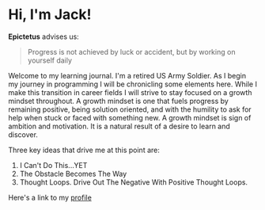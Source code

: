 # Hi, I'm Jack!
**Epictetus** advises us:
>Progress is not achieved by luck or accident, but by working on yourself daily

Welcome to my learning journal. I'm a retired US Army Soldier. As I begin my journey in programming I will be chronicling some elements here. While I make this transition in career fields I will strive to stay focused on a growth mindset throughout. A growth mindset is one that fuels progress by remaining positive, being solution oriented, and with the humility to ask for help when stuck or faced with something new. A growth mindset is sign of ambition and motivation. It is a natural result of a desire to learn and discover.

Three key ideas that drive me at this point are:

  1. I Can't Do This...YET
  2. The Obstacle Becomes The Way
  3. Thought Loops. Drive Out The Negative With Positive Thought Loops.
  
  
Here's a link to my [profile](https://github.com/SmilinJack)
